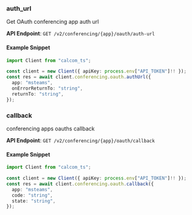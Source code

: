 
### auth_url <a name="auth_url"></a>
Get OAuth conferencing app auth url



**API Endpoint**: `GET /v2/conferencing/{app}/oauth/auth-url`

#### Example Snippet

```typescript
import Client from "calcom_ts";

const client = new Client({ apiKey: process.env["API_TOKEN"]!! });
const res = await client.conferencing.oauth.authUrl({
  app: "msteams",
  onErrorReturnTo: "string",
  returnTo: "string",
});
```

### callback <a name="callback"></a>
conferencing apps oauths callback



**API Endpoint**: `GET /v2/conferencing/{app}/oauth/callback`

#### Example Snippet

```typescript
import Client from "calcom_ts";

const client = new Client({ apiKey: process.env["API_TOKEN"]!! });
const res = await client.conferencing.oauth.callback({
  app: "msteams",
  code: "string",
  state: "string",
});
```
